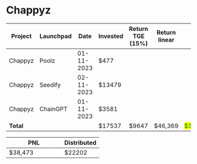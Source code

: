 # Chappyz



<table data-full-width="true"><thead><tr><th width="141">Project</th><th width="138">Launchpad</th><th width="132">Date</th><th width="114">Invested</th><th width="161">Return TGE (15%)</th><th width="185">Return linear</th><th>PNL</th></tr></thead><tbody><tr><td>Chappyz</td><td>Poolz</td><td>01-11-2023</td><td>$477</td><td></td><td></td><td></td></tr><tr><td>Chappyz</td><td>Seedify</td><td>02-11-2023</td><td>$13479</td><td></td><td></td><td></td></tr><tr><td>Chappyz</td><td>ChainGPT</td><td>01-11-2023</td><td>$3581</td><td></td><td></td><td></td></tr><tr><td><strong>Total</strong></td><td></td><td></td><td>$17537</td><td>$9647</td><td>$46,369</td><td><mark style="color:green;">$38,473</mark></td></tr></tbody></table>

<table data-full-width="true"><thead><tr><th width="135">PNL</th><th>Distributed</th></tr></thead><tbody><tr><td>$38,473</td><td>$22202</td></tr></tbody></table>
